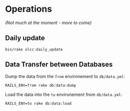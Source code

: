 # Operations

_(Not much at the moment - more to come)_

## Daily update

```
bin/rake olcc:daily_update
```

## Data Transfer between Databases

Dump the data from the `from` environement to `db/data.yml`:
```
RAILS_ENV=from rake db:data:dump
```

Load the data into the `to` environement from `db/data.yml`:
```
RAILS_ENV=to rake db:data:load
```
